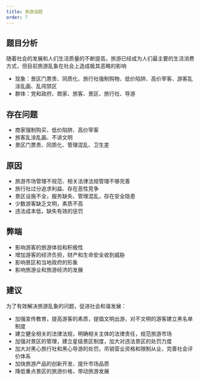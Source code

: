 ```yaml
---
title: 旅游话题
order: 7
---
```


## 题目分析
随着社会的发展和人们生活质量的不断提高，旅游已经成为人们最主要的生活消费方式，但目前旅游乱象在社会上造成极其恶略的影响
  - 现象：景区门票贵、同质化、旅行社强制购物、低价陷阱、高价宰客、游客乱涂乱画、乱闯禁区
  - 群体：党和政府、商家、旅客、景区、旅行社、导游

## 存在问题

  - 商家强制购买、低价陷阱、高价宰客
  - 旅客乱涂乱画、不讲文明
  - 景区门票贵、同质化、管理混乱、卫生差

## 原因

  - 旅游市场管理不规范、相关法律法规管理不够完善
  - 旅行社过分追求利益、存在恶性竞争
  - 景区设施不全，服务缺失、管理混乱，存在安全隐患
  - 少数游客缺乏文明，素质不高
  - 违法成本低，缺失有效的惩罚

## 弊端

  - 影响游客的旅游体验和积极性
  - 增加游客的经济负担，财产和生命安全收到威胁
  - 影响景区和当地政府的形象
  - 影响旅游业和旅游经济的发展

## 建议
为了有效解决旅游乱象的问题，促进社会和谐发展：
  - 加强宣传教育，提高游客的素质，提倡文明出游，对不文明的游客建立黑名单制度
  - 建立健全相关的法律法规，明确相关主体的法律责任，规范旅游市场
  - 加强对景区的管理，建立星级景区制度，加大对违法景区的处罚力度
  - 加大对黑心旅行社和黑心导游的处罚，吊销营业资格和限制从业，完善社会评价体系
  - 加快旅游产品的创新开发、提升市场品质
  - 降低重点景区的旅游价格，带动旅游发展
